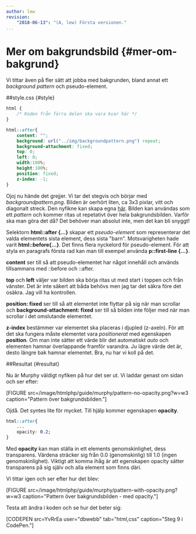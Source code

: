 ```yaml
---
author: lew
revision:
    "2018-06-13": "(A, lew) Första versionen."
...
```

Mer om bakgrundsbild {#mer-om-bakgrund}
=======================

Vi tittar även på fler sätt att jobba med bakgrunden, bland annat ett *background pattern* och pseudo-element.


##style.css {#style}

```css
html {
    /* Koden från förra delen ska vara kvar här */
}

html::after{
 	content: "";
	background: url("../img/backgroundpattern.png") repeat;
	background-attachment: fixed;
	top: 0;
    left: 0;
	width:100%;
	height:100%;
	position: fixed;
	z-index: -1;
}
```

Ojoj nu hände det grejjer. Vi tar det stegvis och börjar med *backgroundpattern.png*. Bilden är oerhört liten, ca 3x3 pixlar, vitt och diagonalt streck. Den nyfikne kan skapa egna [här](http://www.patternify.com/). Bilden kan användas som ett *pattern* och kommer ritas ut repetativt över hela bakgrundsbilden. Varför ska man göra det då? Det behöver man absolut inte, men det kan bli snyggt!

Selektorn **html::after {...}** skapar ett *pseudo-element* som representerar det valda elementets sista element, dess sista "barn". Motsvarigheten hade varit **html::before{...}**. Det finns flera nyckelord för pseudo-element. För att styla en paragrafs första rad kan man till exempel använda **p::first-line {...}**.

**content** ser till så att pseudo-elementet har något innehåll och används tillsammans med ::before och ::after.

**top** och **left** väljer var bilden ska börja ritas ut med start i toppen och från vänster. Det är inte säkert att båda behövs men jag tar det säkra före det osäkra. Jag vill ha kontrollen.

**position: fixed** ser till så att elementet inte flyttar på sig när man scrollar och **background-attachment: fixed** ser till så bilden inte följer med när man scrollar i det omslutande elementet.

**z-index** bestämmer var elementet ska placeras i djupled (z-axeln). För att det ska fungera måste elementet vara *positionerat* med egenskapen **position**. Om man inte sätter ett värde blir det automatiskt *auto* och elementen hamnar överlappande framför varandra. Ju lägre värde det är, desto längre bak hamnar elementet. Bra, nu har vi koll på det.



##Resultat {#resultat}

Nu är Murphy väldigt nyfiken på hur det ser ut. Vi laddar genast om sidan och ser efter:

[FIGURE src=/image/htmlphp/guide/murphy/pattern-no-opacity.png?w=w3 caption="Pattern över bakgrundsbilden."]

Ojdå. Det syntes lite för mycket. Till hjälp kommer egenskapen **opacity**.

```css
html::after{
 	...
    opacity: 0.2;
}
```

Med **opacity** kan man ställa in ett elements genomskinlighet, dess transparens. Värdena sträcker sig från 0.0 (genomskinlig) till 1.0 (ingen genomskinlighet). Viktigt att komma ihåg är att egenskapen opacity sätter transparens på sig själv och alla element som finns däri.

Vi tittar igen och ser efter hur det blev:

[FIGURE src=/image/htmlphp/guide/murphy/pattern-with-opacity.png?w=w3 caption="Pattern över bakgrundsbilden - med opacity."]

Testa att ändra i koden och se hur det beter sig:

[CODEPEN src=YvRrEa user="dbwebb" tab="html,css" caption="Steg 9 i CodePen."]
